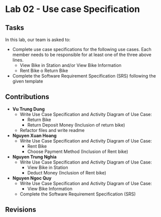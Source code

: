 
# Lab 02 - Use case Specification
## Tasks
In this lab, our team is asked to:
- Complete use case specifications for the following use cases. Each member
needs to be responsible for at least one of the three above lines.
    + View Bike in Station and/or View Bike Information
    + Rent Bike
o Return Bike
- Complete the Software Requirement Specification (SRS) following the given template
## Contributions
- **Vu Trung Dung**
    + Write Use Case Specification and Activity Diagram of Use Case:
        + Return Bike
        + Return Deposit Money (Inclusion of return bike)
    + Refactor files and write readme
- **Nguyen Xuan Hoang**
    + Write Use Case Specification and Activity Diagram of Use Case:
        + Rent Bike
        + Choose Payment Method (Inclusion of Rent bike)
- **Nguyen Trung Nghia**
    + Write Use Case Specification and Activity Diagram of Use Case:
        + View Bike in Station
        + Deduct Money (Inclusion of Rent bike)
- **Nguyen Ngoc Quy**
    + Write Use Case Specification and Activity Diagram of Use Case:
        + View Bike Information
    + Complete the Software Requirement Specification (SRS) 
## Revisions